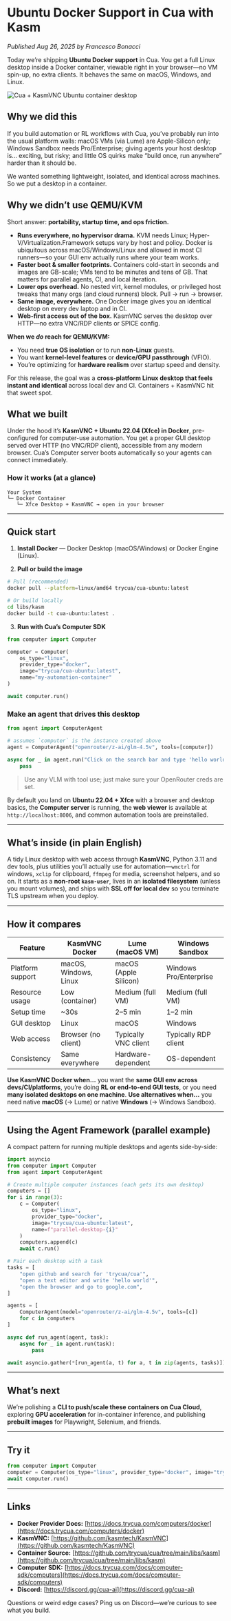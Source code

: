 # Ubuntu Docker Support in Cua with Kasm

*Published Aug 26, 2025 by Francesco Bonacci*

Today we’re shipping **Ubuntu Docker support** in Cua. You get a full Linux desktop inside a Docker container, viewable right in your browser—no VM spin-up, no extra clients. It behaves the same on macOS, Windows, and Linux.

<img src="/docker-ubuntu-support.png" alt="Cua + KasmVNC Ubuntu container desktop">

## Why we did this

If you build automation or RL workflows with Cua, you’ve probably run into the usual platform walls: macOS VMs (via Lume) are Apple-Silicon only; Windows Sandbox needs Pro/Enterprise; giving agents your host desktop is… exciting, but risky; and little OS quirks make “build once, run anywhere” harder than it should be.

We wanted something lightweight, isolated, and identical across machines. So we put a desktop in a container.

## Why we didn’t use QEMU/KVM

Short answer: **portability, startup time, and ops friction.**

* **Runs everywhere, no hypervisor drama.** KVM needs Linux; Hyper-V/Virtualization.Framework setups vary by host and policy. Docker is ubiquitous across macOS/Windows/Linux and allowed in most CI runners—so your GUI env actually runs where your team works.
* **Faster boot & smaller footprints.** Containers cold-start in seconds and images are GB-scale; VMs tend to be minutes and tens of GB. That matters for parallel agents, CI, and local iteration.
* **Lower ops overhead.** No nested virt, kernel modules, or privileged host tweaks that many orgs (and cloud runners) block. Pull → run → browser.
* **Same image, everywhere.** One Docker image gives you an identical desktop on every dev laptop and in CI.
* **Web-first access out of the box.** KasmVNC serves the desktop over HTTP—no extra VNC/RDP clients or SPICE config.

**When we *do* reach for QEMU/KVM:**

* You need **true OS isolation** or to run **non-Linux** guests.
* You want **kernel-level features** or **device/GPU passthrough** (VFIO).
* You’re optimizing for **hardware realism** over startup speed and density.

For this release, the goal was a **cross-platform Linux desktop that feels instant and identical** across local dev and CI. Containers + KasmVNC hit that sweet spot.

## What we built

Under the hood it’s **KasmVNC + Ubuntu 22.04 (Xfce) in Docker**, pre-configured for computer-use automation. You get a proper GUI desktop served over HTTP (no VNC/RDP client), accessible from any modern browser. Cua’s Computer server boots automatically so your agents can connect immediately.

### How it works (at a glance)

```
Your System
└─ Docker Container
   └─ Xfce Desktop + KasmVNC → open in your browser
```

---

## Quick start

1. **Install Docker** — Docker Desktop (macOS/Windows) or Docker Engine (Linux).

2. **Pull or build the image**

```bash
# Pull (recommended)
docker pull --platform=linux/amd64 trycua/cua-ubuntu:latest

# Or build locally
cd libs/kasm
docker build -t cua-ubuntu:latest .
```

3. **Run with Cua’s Computer SDK**

```python
from computer import Computer

computer = Computer(
    os_type="linux",
    provider_type="docker",
    image="trycua/cua-ubuntu:latest",
    name="my-automation-container"
)

await computer.run()
```

### Make an agent that drives this desktop

```python
from agent import ComputerAgent

# assumes `computer` is the instance created above
agent = ComputerAgent("openrouter/z-ai/glm-4.5v", tools=[computer])

async for _ in agent.run("Click on the search bar and type 'hello world'"):
    pass
```

> Use any VLM with tool use; just make sure your OpenRouter creds are set.

By default you land on **Ubuntu 22.04 + Xfce** with a browser and desktop basics, the **Computer server** is running, the **web viewer** is available at `http://localhost:8006`, and common automation tools are preinstalled.

---

## What’s inside (in plain English)

A tidy Linux desktop with web access through **KasmVNC**, Python 3.11 and dev tools, plus utilities you’ll actually use for automation—`wmctrl` for windows, `xclip` for clipboard, `ffmpeg` for media, screenshot helpers, and so on. It starts as a **non-root `kasm-user`**, lives in an **isolated filesystem** (unless you mount volumes), and ships with **SSL off for local dev** so you terminate TLS upstream when you deploy.

---

## How it compares

| Feature          | KasmVNC Docker        | Lume (macOS VM)       | Windows Sandbox        |
| ---------------- | --------------------- | --------------------- | ---------------------- |
| Platform support | macOS, Windows, Linux | macOS (Apple Silicon) | Windows Pro/Enterprise |
| Resource usage   | Low (container)       | Medium (full VM)      | Medium (full VM)       |
| Setup time       | \~30s                 | 2–5 min               | 1–2 min                |
| GUI desktop      | Linux                 | macOS                 | Windows                |
| Web access       | Browser (no client)   | Typically VNC client  | Typically RDP client   |
| Consistency      | Same everywhere       | Hardware-dependent    | OS-dependent           |

**Use KasmVNC Docker when…** you want the **same GUI env across devs/CI/platforms**, you’re doing **RL or end-to-end GUI tests**, or you need **many isolated desktops on one machine**.
**Use alternatives when…** you need native **macOS** (→ Lume) or native **Windows** (→ Windows Sandbox).

---

## Using the Agent Framework (parallel example)

A compact pattern for running multiple desktops and agents side-by-side:

```python
import asyncio
from computer import Computer
from agent import ComputerAgent

# Create multiple computer instances (each gets its own desktop)
computers = []
for i in range(3):
    c = Computer(
        os_type="linux",
        provider_type="docker",
        image="trycua/cua-ubuntu:latest",
        name=f"parallel-desktop-{i}"
    )
    computers.append(c)
    await c.run()

# Pair each desktop with a task
tasks = [
    "open github and search for 'trycua/cua'",
    "open a text editor and write 'hello world'",
    "open the browser and go to google.com",
]

agents = [
    ComputerAgent(model="openrouter/z-ai/glm-4.5v", tools=[c])
    for c in computers
]

async def run_agent(agent, task):
    async for _ in agent.run(task):
        pass

await asyncio.gather(*[run_agent(a, t) for a, t in zip(agents, tasks)])
```

---

## What’s next

We’re polishing a **CLI to push/scale these containers on Cua Cloud**, exploring **GPU acceleration** for in-container inference, and publishing **prebuilt images** for Playwright, Selenium, and friends.

---

## Try it

```python
from computer import Computer
computer = Computer(os_type="linux", provider_type="docker", image="trycua/cua-ubuntu:latest")
await computer.run()
```

---

## Links

* **Docker Provider Docs:** [https://docs.trycua.com/computers/docker](https://docs.trycua.com/computers/docker)
* **KasmVNC:** [https://github.com/kasmtech/KasmVNC](https://github.com/kasmtech/KasmVNC)
* **Container Source:** [https://github.com/trycua/cua/tree/main/libs/kasm](https://github.com/trycua/cua/tree/main/libs/kasm)
* **Computer SDK:** [https://docs.trycua.com/docs/computer-sdk/computers](https://docs.trycua.com/docs/computer-sdk/computers)
* **Discord:** [https://discord.gg/cua-ai](https://discord.gg/cua-ai)

Questions or weird edge cases? Ping us on Discord—we’re curious to see what you build.
